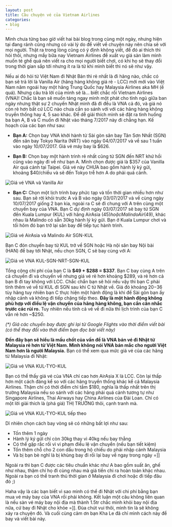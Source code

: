 ```yaml
---
layout: post
title: Câu chuyện vé của Vietnam Airlines
categories:
- blog
---
```


Mình chưa từng bao giờ viết hai bài blog trong cùng một ngày, nhưng hiện tại đang rảnh cũng nhưng có vài lý do để viết về chuyện này nên chia sẽ với mọi người. Thật ra trong lòng cũng có ý định không viết, để đó ai thích thì hỏi thôi, nhưng mấy bữa nay Vietnam Airlines đề xuất vụ giá sàn làm mình muốn té ghế quá nên viết ra cho mọi người biết chơi, có khi họ sẽ thay đổi trong thời gian sắp tới nhưng ít ra là từ khi mình biết thì nó sẽ như vậy.

Nếu ai đó hỏi  từ Việt Nam đi Nhật Bản thì rẻ nhất là đi hãng nào, chắc có bạn sẽ trả lời là Vanilla Air (hãng hàng không giá rẻ - LCC) mới mới vào Việt Nam năm ngoái hay một hãng Trung Quốc hay Malaysia Airlines aka MH (ế quá). Nhưng câu trả lời của mình sẽ là... biết chắc rồi Vietnam Airlines (VNA)! Chắc là bạn sẽ muốn táng ngay mình một phát cho tỉnh ngủ giữa ban ngày nhưng thật sự 2 chuyến Nhật mình đã đi đều là VNA cả đó, và giá nó còn rẻ hơn bất cứ LCC nào chưa cần so sánh với với các hãng hàng không truyền thống hay 4, 5 sao khác. Để dễ giải thích mình sẽ đặt ra tình huống ba bạn A, B và C muốn đi Nhật vào tháng 7/2017 này đi chẳng hạn. Kế hoạch của các bạn như sau:

- **Bạn A:** Chọn bay VNA khởi hành từ Sài gòn sân bay Tân Sơn Nhất (SGN) đến sân bay Tokyo Narita (NRT) vào ngày 04/07/2017 và về sau 1 tuần vào ngày 10/07/2017. Giá vé máy bay là $626.

- **Bạn B:** Chọn bay một hành trình rẻ nhất cũng từ SGN đến NRT khứ hồi cũng vào ngày đi về như bạn A. Mình chọn được giá là $357 của Vanilla Air quá cảnh tại Taipei. Giá vé này CHƯA bao gồm hành lý ký gửi, khoảng $40/chiều và sẽ đến Tokyo trễ hơn A do phải quá cảnh.

![Giá vé VNA và Vanilla Air](/assets/img/vna-1.png)

- **Bạn C:** Chọn một lịch trình bay phức tạp và tốn thời gian nhiều hơn như sau. Bạn sẽ rời khỏi trước A và B vào ngày 03/07/2017 và về cùng ngày 10/07/2017 giống 2 bạn kia, ngoài ra C sẽ đi chung với A trên cùng một chuyến bay của VNA. Bạn C dự định ngày 03/07/2017 sẽ bay từ SGN đến Kuala Lumpur (KUL) với hãng AirAsia ($45) hoặc Malindo Air ($49), khác nhau là Malindo có sẵn 30kg hành lý ký gửi. Bạn ở Kuala Lumpur chơi và tối hôm đó bạn trở lại sân bay để tiếp tục hành trình.

![Giá vé AirAsia và Malindo Air SGN-KUL](/assets/img/vna-2.png)

Bạn C đón chuyến bay từ KUL trở về SGN hoặc Hà nội sân bay Nội bài (HAN) để bay tới Nhật, nếu chọn SGN, C sẽ bay cùng với A:

![Giá vé VNA KUL-SGN-NRT-SGN-KUL](/assets/img/vna-3.png)

Tổng cộng chi phí của bạn C là **$49 + $288 = $337**. Bạn C bay cùng A trên cả chuyến đi và chuyến về nhưng giá vé rẻ hơn khoảng $289, và rẻ hơn cả bạn B đi tay không với LCC. Chắc chắn bạn sẽ hỏi nếu vậy thì bạn C phải tính thêm vé về từ KUL đi SGN sau khi C từ Nhật về. Giá đó khoảng $20-$36 tùy hãng tuy nhiên bạn C thực hiện một hành động là khi đế Sài gòn bạn ấy nhập cảnh và không đi tiếp chặng tiếp theo. **Đây là một hành động không phù hợp với điều lệ vận chuyển của hãng hàng không, bạn cần cân nhắc trước các rủi ro.** Tuy nhiên nếu tính cả vé về đi nữa thì lịch trình của bạn C vẫn rẻ hơn ~$250.

_(*) Giá các chuyến bay được ghi lại từ Google Flights vào thời điểm viết bài (có thể thay đổi vào thời điểm bạn đọc bài viết này)_

**Đến đây bạn sẽ hiểu là mấu chốt của vấn đề là VNA bán vé đi Nhật từ Malaysia rẻ hơn từ Việt Nam. Mình không nói VNA bán mắc  cho người Việt Nam hơn là người Malaysia.** Bạn có thể xem qua mức giá vé của các hãng từ Malaysia đi Nhật:

![Giá vé VNA KUL-TYO-KUL](/assets/img/vna-4.png)

Bạn có thể thấy giá vé của VNA chỉ cao hơn AirAsia X là LCC. Còn lại thấp hơn một cách đáng kể so với các hãng truyền thống khác kể cả Malaysia Airlines. Thậm chí có thời điểm chỉ tầm $180, nghĩa là thấp nhất trên thị trường Malaysia nếu so sánh với các hãng phải quá cảnh tương tự như Singapore Airlines, Thai Airways hay China Airlines của Đài Loan. Chỉ có một lời giải thích là (phá giá) THỊ TRƯỜNG thôi, cạnh tranh mà.

![Giá vé VNA KUL-TYO-KUL tiếp theo](/assets/img/vna-5.png)

Dĩ nhiên chọn cách bay vòng sẽ có những bất lợi như sau:

- Tốn thêm 1 ngày
- Hành lý ký gửi chỉ còn 30kg thay vì 40kg nếu bay thẳng
- Có thể gặp rắc rối vì vi phạm điều lệ vận chuyển (nếu bạn tiết kiệm)
- Tốn thêm chỗ cho 2 con dấu trong hộ chiếu do phải nhập cảnh Malaysia
- Và bị bạn bè nghĩ là bị khùng bay đi rồi lại bay về ngay trong ngày =]]

Ngoài ra thì bạn C được các tiêu chuẩn khác như A bao gồm suất ăn, ghế như nhau, thậm chí họ đi cùng nhau mà giá tiền chi ra hoàn toàn khác nhau. Ngoài ra bạn có thể tranh thủ thời gian ở Malaysia đi chơi hoặc đi tiếp đâu đó ;)

Haha vậy là các bạn biết vì sao mình có thể đi Nhật với chi phí bằng bạn mua vé máy bay của VNA rồi phải không. Kết luận một câu không liên quan là nếu sàn vé máy bay nội địa mà thành 1.5tr chắc mình khỏi bay nội địa nữa, cứ bay đi Nhật cho khỏe =]]. Đùa chút vui thôi, mình tin là sẽ không xảy ra chuyện đó. Và cuối cùng cảm ơn bạn Kha Le đã chỉ mình cách này để bay và viết bài này.
